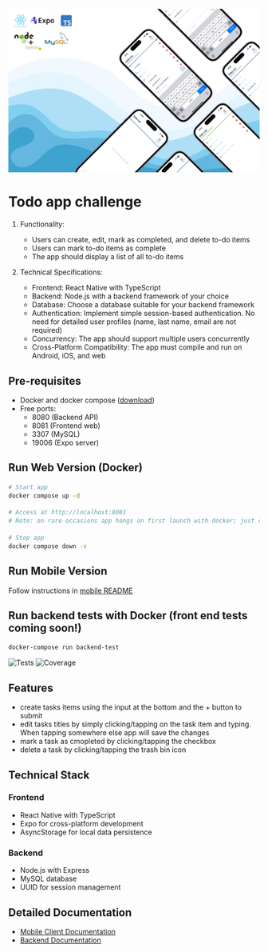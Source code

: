 <p align="center">
  <img src="./client/todo-app/assets/images/app-mockup.jpeg" width="1200" title="ui design">
</p>

# Todo app challenge

1. Functionality:

   - Users can create, edit, mark as completed, and delete to-do items
   - Users can mark to-do items as complete
   - The app should display a list of all to-do items

2. Technical Specifications:
   - Frontend: React Native with TypeScript
   - Backend: Node.js with a backend framework of your choice
   - Database: Choose a database suitable for your backend framework
   - Authentication: Implement simple session-based authentication. No need for detailed user profiles (name, last name, email are not required)
   - Concurrency: The app should support multiple users concurrently
   - Cross-Platform Compatibility: The app must compile and run on Android, iOS, and web

## Pre-requisites

- Docker and docker compose ([download](https://www.docker.com/))
- Free ports:
  - 8080 (Backend API)
  - 8081 (Frontend web)
  - 3307 (MySQL)
  - 19006 (Expo server)

## Run Web Version (Docker)

```bash
# Start app
docker compose up -d

# Access at http://localhost:8081
# Note: on rare occasions app hangs on first launch with docker; just refresh the browser and app will work normally

# Stop app
docker compose down -v
```

## Run Mobile Version

Follow instructions in [mobile README](client/todo-app/README.md)

## Run backend tests with Docker (front end tests coming soon!)

```bash
docker-compose run backend-test
```

![Tests](https://img.shields.io/badge/tests-passing-brightgreen)
![Coverage](https://img.shields.io/badge/coverage-96%25-brightgreen)

## Features

- create tasks items using the input at the bottom and the + button to submit
- edit tasks titles by simply clicking/tapping on the task item and typing. When tapping somewhere else app will save the changes
- mark a task as cmopleted by clicking/tapping the checkbox
- delete a task by clicking/tapping the trash bin icon

## Technical Stack

### Frontend

- React Native with TypeScript
- Expo for cross-platform development
- AsyncStorage for local data persistence

### Backend

- Node.js with Express
- MySQL database
- UUID for session management

## Detailed Documentation

- [Mobile Client Documentation](client/todo-app/README.md)
- [Backend Documentation](server/README.md)
